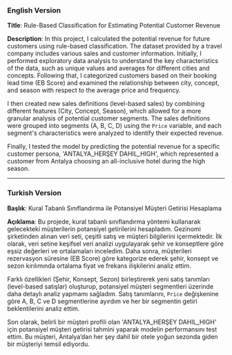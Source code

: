 ### English Version

**Title**: Rule-Based Classification for Estimating Potential Customer Revenue

**Description**: 
In this project, I calculated the potential revenue for future customers using rule-based classification. The dataset provided by a travel company includes various sales and customer information. Initially, I performed exploratory data analysis to understand the key characteristics of the data, such as unique values and averages for different cities and concepts. Following that, I categorized customers based on their booking lead time (EB Score) and examined the relationship between city, concept, and season with respect to the average price and frequency.

I then created new sales definitions (level-based sales) by combining different features (City, Concept, Season), which allowed for a more granular analysis of potential customer segments. The sales definitions were grouped into segments (A, B, C, D) using the `Price` variable, and each segment's characteristics were analyzed to identify their expected revenue.

Finally, I tested the model by predicting the potential revenue for a specific customer persona, 'ANTALYA_HERŞEY DAHIL_HIGH', which represented a customer from Antalya choosing an all-inclusive hotel during the high season.

---

### Turkish Version

**Başlık**: Kural Tabanlı Sınıflandırma ile Potansiyel Müşteri Getirisi Hesaplama

**Açıklama**: 
Bu projede, kural tabanlı sınıflandırma yöntemi kullanarak gelecekteki müşterilerin potansiyel getirilerini hesapladım. Gezinomi şirketinden alınan veri seti, çeşitli satış ve müşteri bilgilerini içermektedir. İlk olarak, veri setine keşifsel veri analizi uygulayarak şehir ve konseptlere göre eşsiz değerleri ve ortalamaları inceledim. Daha sonra, müşterileri rezervasyon süresine (EB Score) göre kategorize ederek şehir, konsept ve sezon kırılımında ortalama fiyat ve frekans ilişkilerini analiz ettim.

Farklı özellikleri (Şehir, Konsept, Sezon) birleştirerek yeni satış tanımları (level-based satışlar) oluşturup, potansiyel müşteri segmentleri üzerinde daha detaylı analiz yapmamı sağladım. Satış tanımlarını, `Price` değişkenine göre A, B, C ve D segmentlerine ayırdım ve her bir segmentin getiri beklentilerini analiz ettim.

Son olarak, belirli bir müşteri profili olan 'ANTALYA_HERŞEY DAHIL_HIGH' için potansiyel müşteri getirisi tahmini yaparak modelin performansını test ettim. Bu müşteri, Antalya’dan her şey dahil bir otele yoğun sezonda giden bir müşteriyi temsil ediyordu.
